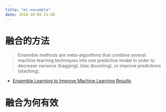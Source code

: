 ```yaml
---
title: "ml-ensemble"
date: 2018-10-09 21:40
---
```



# 融合的方法

> Ensemble methods are meta-algorithms that combine several machine learning techniques into one predictive model in order to decrease variance (bagging), bias (boosting), or improve predictions (stacking).

- [Ensemble Learning to Improve Machine Learning Results](https://blog.statsbot.co/ensemble-learning-d1dcd548e936)
# 融合为何有效